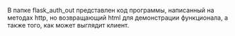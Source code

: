 В папке flask_auth_out представлен код программы, написанный на методах http, но возвращающий html для демонстрации функционала, а также того, как может выглядит клиент.
